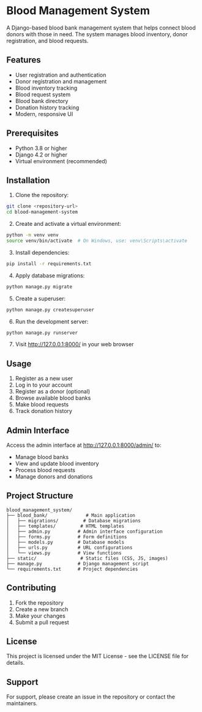 # Blood Management System

A Django-based blood bank management system that helps connect blood donors with those in need. The system manages blood inventory, donor registration, and blood requests.

## Features

- User registration and authentication
- Donor registration and management
- Blood inventory tracking
- Blood request system
- Blood bank directory
- Donation history tracking
- Modern, responsive UI

## Prerequisites

- Python 3.8 or higher
- Django 4.2 or higher
- Virtual environment (recommended)

## Installation

1. Clone the repository:
```bash
git clone <repository-url>
cd blood-management-system
```

2. Create and activate a virtual environment:
```bash
python -m venv venv
source venv/bin/activate  # On Windows, use: venv\Scripts\activate
```

3. Install dependencies:
```bash
pip install -r requirements.txt
```

4. Apply database migrations:
```bash
python manage.py migrate
```

5. Create a superuser:
```bash
python manage.py createsuperuser
```

6. Run the development server:
```bash
python manage.py runserver
```

7. Visit http://127.0.0.1:8000/ in your web browser

## Usage

1. Register as a new user
2. Log in to your account
3. Register as a donor (optional)
4. Browse available blood banks
5. Make blood requests
6. Track donation history

## Admin Interface

Access the admin interface at http://127.0.0.1:8000/admin/ to:
- Manage blood banks
- View and update blood inventory
- Process blood requests
- Manage donors and donations

## Project Structure

```
blood_management_system/
├── blood_bank/              # Main application
│   ├── migrations/         # Database migrations
│   ├── templates/         # HTML templates
│   ├── admin.py          # Admin interface configuration
│   ├── forms.py          # Form definitions
│   ├── models.py         # Database models
│   ├── urls.py           # URL configurations
│   └── views.py          # View functions
├── static/                # Static files (CSS, JS, images)
├── manage.py             # Django management script
└── requirements.txt      # Project dependencies
```

## Contributing

1. Fork the repository
2. Create a new branch
3. Make your changes
4. Submit a pull request

## License

This project is licensed under the MIT License - see the LICENSE file for details.

## Support

For support, please create an issue in the repository or contact the maintainers. 